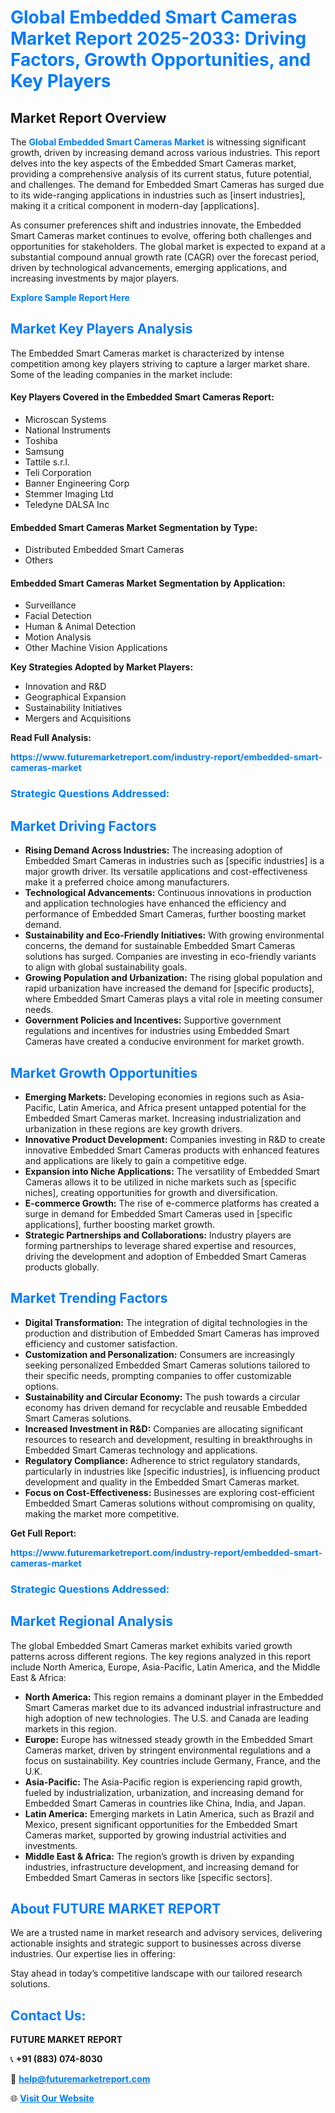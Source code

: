 <h1 style="color: #007BFF;">Global Embedded Smart Cameras Market Report 2025-2033: Driving Factors, Growth Opportunities, and Key Players</h1>

<section id="overview">
<h2>Market Report Overview</h2>
<p>The <a href="https://www.futuremarketreport.com/industry-report/embedded-smart-cameras-market" style="color: #007BFF; text-decoration: none;"><strong>Global Embedded Smart Cameras Market</strong></a> is witnessing significant growth, driven by increasing demand across various industries. This report delves into the key aspects of the Embedded Smart Cameras market, providing a comprehensive analysis of its current status, future potential, and challenges. The demand for Embedded Smart Cameras has surged due to its wide-ranging applications in industries such as [insert industries], making it a critical component in modern-day [applications].</p>
<p>As consumer preferences shift and industries innovate, the Embedded Smart Cameras market continues to evolve, offering both challenges and opportunities for stakeholders. The global market is expected to expand at a substantial compound annual growth rate (CAGR) over the forecast period, driven by technological advancements, emerging applications, and increasing investments by major players.</p>
</section>

<section id="overview">
<p><a href="https://www.futuremarketreport.com/request-sample/reportId=82427" style="color: #007BFF; text-decoration: none;"><strong>Explore Sample Report Here</strong></a></p>
</section>

<section id="key-players">
<h2 style="color: #007BFF;">Market Key Players Analysis</h2>
<p>The Embedded Smart Cameras market is characterized by intense competition among key players striving to capture a larger market share. Some of the leading companies in the market include:</p>
<h4>Key Players Covered in the Embedded Smart Cameras Report:</h4>
<ul><li>Microscan Systems</li><li>National Instruments</li><li>Toshiba</li><li>Samsung</li><li>Tattile s.r.l.</li><li>Teli Corporation</li><li>Banner Engineering Corp</li><li>Stemmer Imaging Ltd</li><li>Teledyne DALSA Inc</li></ul>
<h4>Embedded Smart Cameras Market Segmentation by Type:</h4>
<ul><li>Distributed Embedded Smart Cameras</li><li>Others</li></ul>

<h4>Embedded Smart Cameras Market Segmentation by Application:</h4>
<ul><li>Surveillance</li><li>Facial Detection</li><li>Human &amp; Animal Detection</li><li>Motion Analysis</li><li>Other Machine Vision Applications</li></ul>
<p><strong>Key Strategies Adopted by Market Players:</strong></p>
<ul>
<li>Innovation and R&D</li>
<li>Geographical Expansion</li>
<li>Sustainability Initiatives</li>
<li>Mergers and Acquisitions</li>
</ul>
</section>

<section>
<p><strong>Read Full Analysis: </strong></p><a href="https://www.futuremarketreport.com/industry-report/embedded-smart-cameras-market" style="color: #007BFF; text-decoration: none;"><strong>https://www.futuremarketreport.com/industry-report/embedded-smart-cameras-market</strong></a>
<h3 style="color: #007BFF;">Strategic Questions Addressed:</h3>
</section>

<section id="driving-factors">
<h2 style="color: #007BFF;">Market Driving Factors</h2>
<ul>
<li><strong>Rising Demand Across Industries:</strong> The increasing adoption of Embedded Smart Cameras in industries such as [specific industries] is a major growth driver. Its versatile applications and cost-effectiveness make it a preferred choice among manufacturers.</li>
<li><strong>Technological Advancements:</strong> Continuous innovations in production and application technologies have enhanced the efficiency and performance of Embedded Smart Cameras, further boosting market demand.</li>
<li><strong>Sustainability and Eco-Friendly Initiatives:</strong> With growing environmental concerns, the demand for sustainable Embedded Smart Cameras solutions has surged. Companies are investing in eco-friendly variants to align with global sustainability goals.</li>
<li><strong>Growing Population and Urbanization:</strong> The rising global population and rapid urbanization have increased the demand for [specific products], where Embedded Smart Cameras plays a vital role in meeting consumer needs.</li>
<li><strong>Government Policies and Incentives:</strong> Supportive government regulations and incentives for industries using Embedded Smart Cameras have created a conducive environment for market growth.</li>
</ul>
</section>

<section id="growth-opportunities">
<h2 style="color: #007BFF;">Market Growth Opportunities</h2>
<ul>
<li><strong>Emerging Markets:</strong> Developing economies in regions such as Asia-Pacific, Latin America, and Africa present untapped potential for the Embedded Smart Cameras market. Increasing industrialization and urbanization in these regions are key growth drivers.</li>
<li><strong>Innovative Product Development:</strong> Companies investing in R&D to create innovative Embedded Smart Cameras products with enhanced features and applications are likely to gain a competitive edge.</li>
<li><strong>Expansion into Niche Applications:</strong> The versatility of Embedded Smart Cameras allows it to be utilized in niche markets such as [specific niches], creating opportunities for growth and diversification.</li>
<li><strong>E-commerce Growth:</strong> The rise of e-commerce platforms has created a surge in demand for Embedded Smart Cameras used in [specific applications], further boosting market growth.</li>
<li><strong>Strategic Partnerships and Collaborations:</strong> Industry players are forming partnerships to leverage shared expertise and resources, driving the development and adoption of Embedded Smart Cameras products globally.</li>
</ul>
</section>

<section id="trending-factors">
<h2 style="color: #007BFF;">Market Trending Factors</h2>
<ul>
<li><strong>Digital Transformation:</strong> The integration of digital technologies in the production and distribution of Embedded Smart Cameras has improved efficiency and customer satisfaction.</li>
<li><strong>Customization and Personalization:</strong> Consumers are increasingly seeking personalized Embedded Smart Cameras solutions tailored to their specific needs, prompting companies to offer customizable options.</li>
<li><strong>Sustainability and Circular Economy:</strong> The push towards a circular economy has driven demand for recyclable and reusable Embedded Smart Cameras solutions.</li>
<li><strong>Increased Investment in R&D:</strong> Companies are allocating significant resources to research and development, resulting in breakthroughs in Embedded Smart Cameras technology and applications.</li>
<li><strong>Regulatory Compliance:</strong> Adherence to strict regulatory standards, particularly in industries like [specific industries], is influencing product development and quality in the Embedded Smart Cameras market.</li>
<li><strong>Focus on Cost-Effectiveness:</strong> Businesses are exploring cost-efficient Embedded Smart Cameras solutions without compromising on quality, making the market more competitive.</li>
</ul>
</section>

<section>
<p><strong>Get Full Report: </strong></p><a href="https://www.futuremarketreport.com/industry-report/embedded-smart-cameras-market" style="color: #007BFF; text-decoration: none;"><strong>https://www.futuremarketreport.com/industry-report/embedded-smart-cameras-market</strong></a>
<h3 style="color: #007BFF;">Strategic Questions Addressed:</h3>
</section>


<section id="regional-analysis">
<h2 style="color: #007BFF;">Market Regional Analysis</h2>
<p>The global Embedded Smart Cameras market exhibits varied growth patterns across different regions. The key regions analyzed in this report include North America, Europe, Asia-Pacific, Latin America, and the Middle East & Africa:</p>
<ul>
<li><strong>North America:</strong> This region remains a dominant player in the Embedded Smart Cameras market due to its advanced industrial infrastructure and high adoption of new technologies. The U.S. and Canada are leading markets in this region.</li>
<li><strong>Europe:</strong> Europe has witnessed steady growth in the Embedded Smart Cameras market, driven by stringent environmental regulations and a focus on sustainability. Key countries include Germany, France, and the U.K.</li>
<li><strong>Asia-Pacific:</strong> The Asia-Pacific region is experiencing rapid growth, fueled by industrialization, urbanization, and increasing demand for Embedded Smart Cameras in countries like China, India, and Japan.</li>
<li><strong>Latin America:</strong> Emerging markets in Latin America, such as Brazil and Mexico, present significant opportunities for the Embedded Smart Cameras market, supported by growing industrial activities and investments.</li>
<li><strong>Middle East & Africa:</strong> The region’s growth is driven by expanding industries, infrastructure development, and increasing demand for Embedded Smart Cameras in sectors like [specific sectors].</li>
</ul>
</section>

<footer>
<h2 style="color: #007BFF;">About FUTURE MARKET REPORT</h2>
<p>We are a trusted name in market research and advisory services, delivering actionable insights and strategic support to businesses across diverse industries. Our expertise lies in offering:</p>

<p>Stay ahead in today’s competitive landscape with our tailored research solutions.</p>

<h2 style="color: #007BFF;">Contact Us:</h2>
<p><strong>FUTURE MARKET REPORT</strong></p>
<p>📞 <strong>+91 (883) 074-8030</strong></p>
<p>📧 <strong><a href="mailto:help@futuremarketreport.com" style="color: #007BFF;">help@futuremarketreport.com</a></strong></p>
<p>🌐 <strong><a href="https://www.futuremarketreport.com/" style="color: #007BFF;">Visit Our Website</a></strong></p>
</footer>